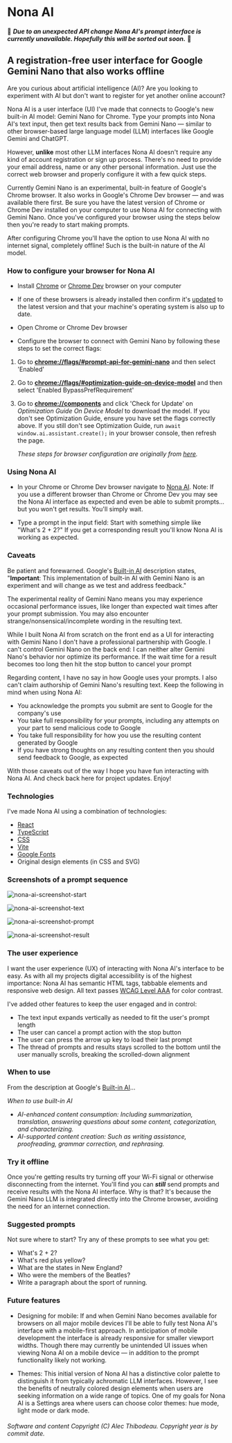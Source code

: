 # Nona AI

🚨 ***Due to an unexpected API change Nona AI's prompt interface is currently unavailable. Hopefully this will be sorted out soon.*** 🚨

## A registration-free user interface for Google Gemini Nano that also works offline

Are you curious about artificial intelligence (AI)? Are you looking to experiment with AI but don't want to register for yet another online account?

Nona AI is a user interface (UI) I've made that connects to Google's new built-in AI model: Gemini Nano for Chrome. Type your prompts into Nona AI's text input, then get text results back from Gemini Nano &mdash; similar to other browser-based large language model (LLM) interfaces like Google Gemini and ChatGPT.

However, **unlike** most other LLM interfaces Nona AI doesn't require any kind of account registration or sign up process. There's no need to provide your email address, name or any other personal information. Just use the correct web browser and properly configure it with a few quick steps.

Currently Gemini Nano is an experimental, built-in feature of Google's Chrome browser. It also works in Google's Chrome Dev browser &mdash; and was available there first. Be sure you have the latest version of Chrome or Chrome Dev installed on your computer to use Nona AI for connecting with Gemini Nano. Once you've configured your browser using the steps below then you're ready to start making prompts.

After configuring Chrome you'll have the option to use Nona AI with no internet signal, completely offline! Such is the built-in nature of the AI model.

### How to configure your browser for Nona AI

- Install [Chrome](https://www.google.com/chrome) or [Chrome Dev](https://www.google.com/chrome/dev) browser on your computer

- If one of these browsers is already installed then confirm it's [updated](https://support.google.com/chrome/answer/95414) to the latest version and that your machine's operating system is also up to date.

- Open Chrome or Chrome Dev browser

- Configure the browser to connect with Gemini Nano by following these steps to set the correct flags:

1) Go to **[chrome://flags/#prompt-api-for-gemini-nano](chrome://flags/#prompt-api-for-gemini-nano)** and then select 'Enabled'

2) Go to **[chrome://flags/#optimization-guide-on-device-model](chrome://flags/#optimization-guide-on-device-model)** and then select 'Enabled BypassPrefRequirement'

3) Go to **[chrome://components](chrome://components)** and click 'Check for Update' on *Optimization Guide On Device Model* to download the model. If you don't see Optimization Guide, ensure you have set the flags correctly above. If you still don't see Optimization Guide, run `await window.ai.assistant.create();` in your browser console, then refresh the page.

    *These steps for browser configuration are originally from [here](https://ai-sdk-chrome-ai.vercel.app/).*

### Using Nona AI

- In your Chrome or Chrome Dev browser navigate to [Nona AI](https://alect.me/nona-ai).  Note: If you use a different browser than Chrome or Chrome Dev you may see the Nona AI interface as expected and even be able to submit prompts&hellip; but you won't get results. You'll simply wait.

- Type a prompt in the input field: Start with something simple like "What's 2 + 2?" If you get a corresponding result you'll know Nona AI is working as expected.

### Caveats

Be patient and forewarned. Google's [Built-in AI](https://developer.chrome.com/docs/ai/built-in) description states, "**Important**: This implementation of built-in AI with Gemini Nano is an experiment and will change as we test and address feedback."

The experimental reality of Gemini Nano means you may experience occasional performance issues, like longer than expected wait times after your prompt submission. You may also encounter strange/nonsensical/incomplete wording in the resulting text.

 While I built Nona AI from scratch on the front end as a UI for interacting with Gemini Nano I don't have a professional partnership with Google. I can't control Gemini Nano on the back end: I can neither alter Gemini Nano's behavior nor optimize its performance. If the wait time for a result becomes too long then hit the stop button to cancel your prompt

Regarding content, I have no say in how Google uses your prompts. I also can't claim authorship of Gemini Nano's resulting text. Keep the following in mind when using Nona AI:
- You acknowledge the prompts you submit are sent to Google for the company's use
- You take full responsibility for your prompts, including any attempts on your part to send malicious code to Google
- You take full responsibility for how you use the resulting content generated by Google
- If you have strong thoughts on any resulting content then you should send feedback to Google, as expected

With those caveats out of the way I hope you have fun interacting with Nona AI. And check back here for project updates. Enjoy!

### Technologies

I've made Nona AI using a combination of technologies:
- [React](https://reactjs.org)
- [TypeScript](https://www.typescriptlang)
- [CSS](https://developer.mozilla.org/en-US/docs/Web/CSS)
- [Vite](https://vitejs.dev/guide)
- [Google Fonts](https://fonts.google.com)
- Original design elements (in CSS and SVG)

### Screenshots of a prompt sequence

![nona-ai-screenshot-start](https://github.com/alecthibodeau/image-library/blob/main/assets/nona-ai/nona-ai-screenshot-start.jpg?raw=true)

![nona-ai-screenshot-text](https://github.com/alecthibodeau/image-library/blob/main/assets/nona-ai/nona-ai-screenshot-text.jpg?raw=true)

![nona-ai-screenshot-prompt](https://github.com/alecthibodeau/image-library/blob/main/assets/nona-ai/nona-ai-screenshot-prompt.jpg?raw=true)

![nona-ai-screenshot-result](https://github.com/alecthibodeau/image-library/blob/main/assets/nona-ai/nona-ai-screenshot-result.jpg?raw=true)

### The user experience

I want the user experience (UX) of interacting with Nona AI's interface to be easy. As with all my projects digital accessibility is of the highest importance: Nona AI has semantic HTML tags, tabbable elements and responsive web design. All text passes [WCAG Level AAA](https://www.w3.org/WAI/WCAG21/Understanding/contrast-enhanced.html) for color contrast.

I've added other features to keep the user engaged and in control:
  - The text input expands vertically as needed to fit the user's prompt length
  - The user can cancel a prompt action with the stop button
  - The user can press the arrow up key to load their last prompt
  - The thread of prompts and results stays scrolled to the bottom until the user manually scrolls, breaking the scrolled-down alignment

### When to use

From the description at Google's [Built-in AI](https://developer.chrome.com/docs/ai/built-in)&hellip;

*When to use built-in AI*
  - *AI-enhanced content consumption: Including summarization, translation, answering questions about some content, categorization, and characterizing.*
  - *AI-supported content creation: Such as writing assistance, proofreading, grammar correction, and rephrasing.*

### Try it offline

Once you're getting results try turning off your Wi-Fi signal or otherwise disconnecting from the internet. You'll find you can ***still*** send prompts and receive results with the Nona AI interface. Why is that? It's because the Gemini Nano LLM is integrated directly into the Chrome browser, avoiding the need for an internet connection.

### Suggested prompts

Not sure where to start? Try any of these prompts to see what you get:
- What's 2 + 2?
- What's red plus yellow?
- What are the states in New England?
- Who were the members of the Beatles?
- Write a paragraph about the sport of running.

### Future features

- Designing for mobile: If and when Gemini Nano becomes available for browsers on all major mobile devices I'll be able to fully test Nona AI's interface with a mobile-first approach. In anticipation of mobile development the interface is already responsive for smaller viewport widths. Though there may currently be unintended UI issues when viewing Nona AI on a mobile device &mdash; in addition to the prompt functionality likely not working.

- Themes: This initial version of Nona AI has a distinctive color palette to distinguish it from typically achromatic LLM interfaces. However, I see the benefits of neutrally colored design elements when users are seeking information on a wide range of topics. One of my goals for Nona AI is a Settings area where users can choose color themes: hue mode, light mode or dark mode.


###### Software and content Copyright (C) Alec Thibodeau. Copyright year is by commit date.
